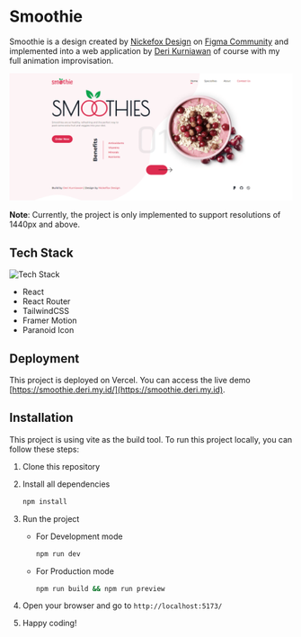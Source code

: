 # Smoothie

Smoothie is a design created by [Nickefox Design](https://www.figma.com/@Nickelfox) on [Figma Community](https://www.figma.com/community/file/1128586699392676680) and implemented into a web application by [Deri Kurniawan](https://github.com/Deri-Kurniawan) of course with my full animation improvisation.

![Preview](/public/images/demo.png)

**Note**: Currently, the project is only implemented to support resolutions of 1440px and above.

## Tech Stack

![Tech Stack](https://skillicons.dev/icons?i=html,css,tailwindcss,react,typescript,vite)

- React
- React Router
- TailwindCSS
- Framer Motion
- Paranoid Icon

## Deployment

This project is deployed on Vercel. You can access the live demo [https://smoothie.deri.my.id/](https://smoothie.deri.my.id).

## Installation

This project is using vite as the build tool. To run this project locally, you can follow these steps:

1. Clone this repository
2. Install all dependencies
   ```bash
   npm install
   ```
3. Run the project

   - For Development mode
     ```bash
     npm run dev
     ```
   - For Production mode
     ```bash
     npm run build && npm run preview
     ```

4. Open your browser and go to `http://localhost:5173/`
5. Happy coding!
